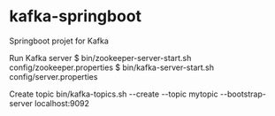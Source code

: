 # kafka-springboot
Springboot projet for Kafka


Run Kafka server
$ bin/zookeeper-server-start.sh config/zookeeper.properties
$ bin/kafka-server-start.sh config/server.properties

Create topic
bin/kafka-topics.sh --create --topic mytopic --bootstrap-server localhost:9092
